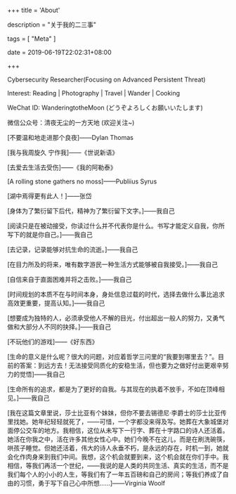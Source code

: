 +++
title = 'About'

description = "关于我的二三事"

tags = [ "Meta" ]

date = 2019-06-19T22:02:31+08:00

+++

Cybersecurity Researcher(Focusing on Advanced Persistent Threat)

Interest: Reading | Photography  | Travel | Wander | Cooking

WeChat ID: WanderingtotheMoon (どうぞよろしくお願いいたします)

微信公众号：清夜无尘的一方天地 (欢迎关注~)

[不要温和地走进那个良夜]——Dylan Thomas

[我与我周旋久 宁作我]——《世说新语》

[去爱去生活去受伤]——《我的阿勒泰》

[A rolling stone gathers no moss]——Publiius Syrus

[湖中焉得更有此人！]——张岱

[身体为了繁衍留下后代，精神为了繁衍留下文字。]——我自己

[阅读只是在被动接受，你读过什么并不代表你是什么。书写才能定义自我，你所写下的就是你自己。]——我自己

[去记录，记录能够对抗生命的流逝。]——我自己

[在目力所及的将来，唯有数字游民一种生活方式能够被自我接受。]——我自己

[自信来自于直面困难并将之击败。]——我自己

[时间规划的本质不在与时间本身，身处信息过载的时代，选择去做什么事比追求高效更重要，提高认知。]——我自己

[想要成为独特的人，必须承受他人不解的目光，付出超出一般人的努力，又勇气做和大部分人不同的抉择。]——我自己

[不玩他们的游戏]——《好东西》

[生命的意义是什么呢？很大的问题，对应着哲学三问里的“我要到哪里去？”。目前的答案：到远方去！无法接受同质化的安稳生活，但也要为之做好付出更艰辛努力的觉悟]——我自己

[生命所有的追求，都是为了更好的自我。与其现在的执着不放手，不如在顶峰相见。]——我自己

[我在这篇文章里说，莎士比亚有个妹妹，但你不要去锡德尼·李爵士的莎士比亚传里找她。她年纪轻轻就死了，——可惜，一个字都没来得及写。她葬在大象城堡对面停公交车的地方。我相信，这位从未写下一行字、葬在十字路口的诗人还活着。她活在你我之中，活在许多其他女性心中。她们今晚不在这儿，而是在刷洗碗筷，哄孩子睡觉。但她还活着，伟大的诗人永垂不朽，是永远的存在，时机一到，她就会化作肉身来到我们中间。我想，这个机会就要到来，这个机会就在你们手中。我相信，等我们再活一个世纪，——我说的是人类的共同生活、真实的生活，而不是我们每个人的小小的人生，等我们有了一年五百磅和自己的房间；等我们养成了自由的习惯，勇于写下自己心中所想……]——Virginia Woolf

